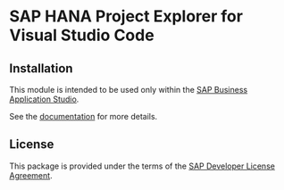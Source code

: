# SAP HANA Project Explorer for Visual Studio Code

## Installation

This module is intended to be used only within the [SAP Business Application Studio](https://help.sap.com/viewer/9d1db9835307451daa8c930fbd9ab264/Cloud/).

See the [documentation](https://help.sap.com/viewer/product/HANA_CLOUD/latest/en-US?task=develop_task) for more details.

## License

This package is provided under the terms of the [SAP Developer License Agreement](https://tools.hana.ondemand.com/developer-license-3_1.txt).
